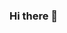 ### Hi there 👋

<!--
**sarah-augustine/sarah-augustine** is a ✨ _special_ ✨ repository because its `README.md` (this file) appears on your GitHub profile.

Get to know me!

- 🔭 I’m currently working on my Masters in Library and Information Science.
- 🌱 I’m currently learning how to create effective metadata and digital resources for the public.
- 👯 I’m looking to collaborate on a paper about archival theory. 
- 🤔 I’m looking for help with contemplating the meaning of the universe surrounding high strangeness.
- 💬 Ask me about local history or fun new recipes!
- 📫 How to reach me: sea89@drexel.edu
- 😄 Pronouns: she/her
- ⚡ Fun fact: The opossum is my favorite animal!
-->

